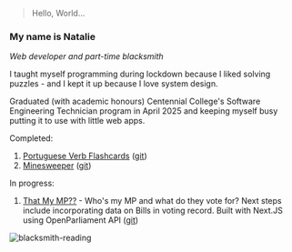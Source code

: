 > Hello, World...
### My name is Natalie
*Web developer and part-time blacksmith*

I taught myself programming during lockdown because I liked solving puzzles - and I kept it up because I love system design.

Graduated (with academic honours) Centennial College's Software Engineering Technician program in April 2025 and keeping myself busy putting it to use with little web apps. 

Completed:
1. [Portuguese Verb Flashcards](https://verb-application-client.vercel.app/) ([git](https://github.com/arbocobra/verb-application))
2. [Minesweeper](https://arbocobra.github.io/redux-minesweeper/) ([git](https://github.com/arbocobra/redux-minesweeper))

In progress:
1. [That My MP??](https://that-my-mp.vercel.app/) - Who's my MP and what do they vote for? Next steps include incorporating data on Bills in voting record. Built with Next.JS using OpenParliament API ([git](https://github.com/arbocobra/that-my-mp))

![blacksmith-reading](http://madeforge.com/wp-content/uploads/2025/07/DSC_0117.jpg)

